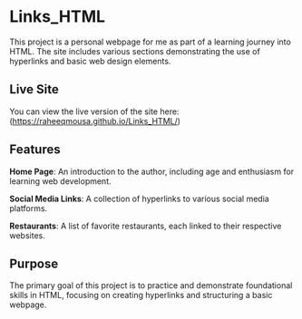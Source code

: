 # Links_HTML
This project is a personal webpage for me as part of a learning journey into HTML. The site includes various sections demonstrating the use of hyperlinks and basic web design elements.​

## Live Site
You can view the live version of the site here: (https://raheeqmousa.github.io/Links_HTML/)

## Features
**Home Page**: An introduction to the author, including age and enthusiasm for learning web development.​

**Social Media Links**: A collection of hyperlinks to various social media platforms.​

**Restaurants**: A list of favorite restaurants, each linked to their respective websites.​

## Purpose
The primary goal of this project is to practice and demonstrate foundational skills in HTML, focusing on creating hyperlinks and structuring a basic webpage.​


